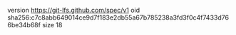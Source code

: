 version https://git-lfs.github.com/spec/v1
oid sha256:c7c8abb649014ce9d7f183e2db55a67b785238a3fd3f0c4f7433d766be34b68f
size 18
